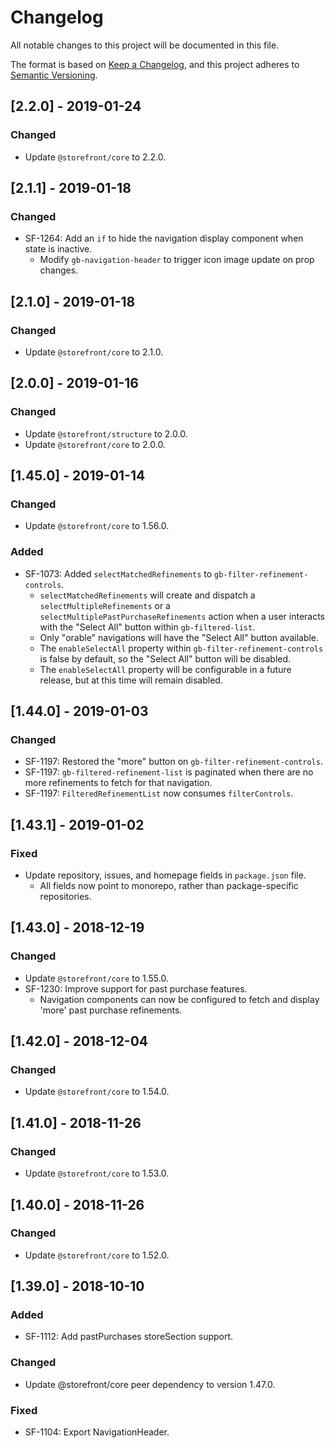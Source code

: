 # Changelog
All notable changes to this project will be documented in this file.

The format is based on [Keep a Changelog](https://keepachangelog.com/en/1.0.0/),
and this project adheres to [Semantic Versioning](https://semver.org/spec/v2.0.0.html).

## [2.2.0] - 2019-01-24
### Changed
- Update `@storefront/core` to 2.2.0.

## [2.1.1] - 2019-01-18
### Changed
- SF-1264: Add an `if` to hide the navigation display component when state is inactive.
  - Modify `gb-navigation-header` to trigger icon image update on prop changes.

## [2.1.0] - 2019-01-18
### Changed
- Update `@storefront/core` to 2.1.0.

## [2.0.0] - 2019-01-16
### Changed
- Update `@storefront/structure` to 2.0.0.
- Update `@storefront/core` to 2.0.0.

## [1.45.0] - 2019-01-14
### Changed
- Update `@storefront/core` to 1.56.0.

### Added
- SF-1073: Added `selectMatchedRefinements` to `gb-filter-refinement-controls`.
  - `selectMatchedRefinements` will create and dispatch a `selectMultipleRefinements` or a `selectMultiplePastPurchaseRefinements` action when a user interacts with the "Select All" button within `gb-filtered-list`.
  - Only "orable" navigations will have the "Select All" button available.
  - The `enableSelectAll` property within `gb-filter-refinement-controls` is false by default, so the "Select All" button will be disabled.
  - The `enableSelectAll` property will be configurable in a future release, but at this time will remain disabled.

## [1.44.0] - 2019-01-03
### Changed
- SF-1197: Restored the "more" button on `gb-filter-refinement-controls`.
- SF-1197: `gb-filtered-refinement-list` is paginated when there are no more refinements
  to fetch for that navigation.
- SF-1197: `FilteredRefinementList` now consumes `filterControls`.

## [1.43.1] - 2019-01-02
### Fixed
- Update repository, issues, and homepage fields in `package.json` file.
  - All fields now point to monorepo, rather than package-specific repositories.

## [1.43.0] - 2018-12-19
### Changed
- Update `@storefront/core` to 1.55.0.
- SF-1230: Improve support for past purchase features.
  - Navigation components can now be configured to fetch and display 'more' past purchase refinements.

## [1.42.0] - 2018-12-04
### Changed
- Update `@storefront/core` to 1.54.0.

## [1.41.0] - 2018-11-26
### Changed
- Update `@storefront/core` to 1.53.0.

## [1.40.0] - 2018-11-26
### Changed
- Update `@storefront/core` to 1.52.0.

## [1.39.0] - 2018-10-10
### Added
- SF-1112: Add pastPurchases storeSection support.

### Changed
- Update @storefront/core peer dependency to version 1.47.0.

### Fixed
- SF-1104: Export NavigationHeader.
